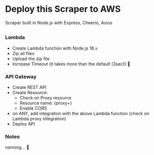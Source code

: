 # Deploy this Scraper to AWS

Scraper built in Node.js with Express, Cheerio, Axios

##

### Lambda

- Create Lambda function with Node.js 18.x
- Zip all files
- Upload the zip file
- Increase Timeout (it takes more than the default (3sec)) 🤨

### API Gateway

- Create REST API
- Create Resource:
  - Check on Proxy resource
  - Resource name: {proxy+}
  - Enable CORS
- on ANY, add integration with the above Lambda function (check on Lambda proxy integration)
- Deploy API

### Notes

namimg... 🫠
